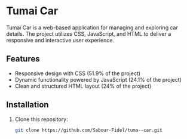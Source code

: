 # Tumai Car

Tumaï Car is a web-based application for managing and exploring car details. The project utilizes CSS, JavaScript, and HTML to deliver a responsive and interactive user experience.

## Features

- Responsive design with CSS (51.9% of the project)
- Dynamic functionality powered by JavaScript (24.1% of the project)
- Clean and structured HTML layout (24% of the project)

## Installation

1. Clone this repository:
   ```bash
   git clone https://github.com/Sabour-Fidel/tuma--car.git

